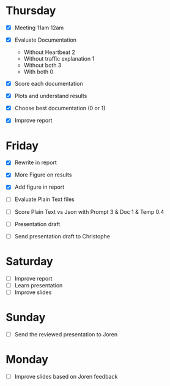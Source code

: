 # Thursday
- [x] Meeting 11am 12am
- [x] Evaluate Documentation
  * Without Heartbeat 2
  * Without traffic explanation 1
  * Without both 3
  * With both 0
- [x] Score each documentation
- [x] Plots and understand results
- [x] Choose best documentation (0 or 1)
- [x] Improve report


# Friday
- [x] Rewrite in report 
- [x] More Figure on results
- [x] Add figure in report

- [ ] Evaluate Plain Text files
- [ ] Score Plain Text vs Json with Prompt 3 & Doc 1 & Temp 0.4 
- [ ] Presentation draft
- [ ] Send presentation draft to Christophe

# Saturday
- [ ] Improve report
- [ ] Learn presentation
- [ ] Improve slides

# Sunday
- [ ] Send the reviewed presentation to Joren


# Monday
- [ ] Improve slides based on Joren feedback

